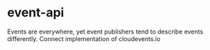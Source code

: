 # event-api
Events are everywhere, yet event publishers tend to describe events differently. Connect implementation of cloudevents.io
